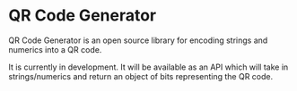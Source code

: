 # QR Code Generator

QR Code Generator is an open source library for encoding strings and numerics into a QR code.

It is currently in development. It will be available as an API which will take in strings/numerics and return an object of bits representing the QR code. 
